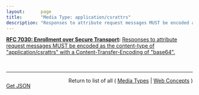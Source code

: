 ```yaml
---
layout:      page
title:       "Media Type: application/csrattrs"
description: "Responses to attribute request messages MUST be encoded as the content-type of \"application/csrattrs\" with a Content-Transfer-Encoding of \"base64\"."
---
```


**[RFC 7030: Enrollment over Secure Transport](/specs/IETF/RFC/7030 "This document profiles certificate enrollment for clients using Certificate Management over CMS (CMC) messages over a secure transport. This profile, called Enrollment over Secure Transport (EST), describes a simple, yet functional, certificate management protocol targeting Public Key Infrastructure (PKI) clients that need to acquire client certificates and associated Certification Authority (CA) certificates. It also supports client-generated public/private key pairs as well as key pairs generated by the CA."):** [Responses to attribute request messages MUST be encoded as the content-type of "application/csrattrs" with a Content-Transfer-Encoding of "base64".](http://tools.ietf.org/html/rfc7030#section-4.5.2 "Read documentation for Media Type &#34;application/csrattrs&#34;")

<br/>
<hr/>

<p style="float : left"><a href="application/csrattrs.json" title="Get JSON representing this particular Web Concept">Get JSON</a></p>
<p style="text-align: right">Return to list of all ( <a href="../media-types">Media Types</a> | <a href="../">Web Concepts</a> )</p>
